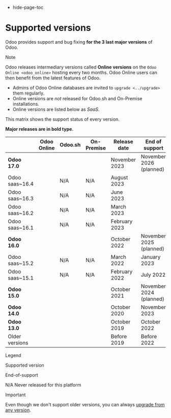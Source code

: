   - hide-page-toc

# Supported versions

Odoo provides support and bug fixing **for the 3 last major versions**
of Odoo.

<div class="note">

<div class="title">

Note

</div>

Odoo releases intermediary versions called **Online versions** on the
`Odoo Online
<odoo_online>` hosting every two months. Odoo Online users can then
benefit from the latest features of Odoo.

  - Admins of Odoo Online databases are invited to `upgrade
    <../upgrade>` them regularly.
  - Online versions are *not* released for Odoo.sh and On-Premise
    installations.
  - Online versions are listed below as *SaaS*.

</div>

This matrix shows the support status of every version.

**Major releases are in bold type.**

|                 | Odoo Online | Odoo.sh | On-Premise | Release date  | End of support          |
| --------------- | ----------- | ------- | ---------- | ------------- | ----------------------- |
| **Odoo 17.0**   |             |         |            | November 2023 | November 2026 (planned) |
| Odoo saas\~16.4 |             | N/A     | N/A        | August 2023   |                         |
| Odoo saas\~16.3 |             | N/A     | N/A        | June 2023     |                         |
| Odoo saas\~16.2 |             | N/A     | N/A        | March 2023    |                         |
| Odoo saas\~16.1 |             | N/A     | N/A        | February 2023 |                         |
| **Odoo 16.0**   |             |         |            | October 2022  | November 2025 (planned) |
| Odoo saas\~15.2 |             | N/A     | N/A        | March 2022    | January 2023            |
| Odoo saas\~15.1 |             | N/A     | N/A        | February 2022 | July 2022               |
| **Odoo 15.0**   |             |         |            | October 2021  | November 2024 (planned) |
| **Odoo 14.0**   |             |         |            | October 2020  | November 2023           |
| **Odoo 13.0**   |             |         |            | October 2019  | October 2022            |
| Older versions  |             |         |            | Before 2019   | Before 2022             |

<div class="admonition">

Legend

Supported version

End-of-support

N/A Never released for this platform

</div>

<div class="important">

<div class="title">

Important

</div>

Even though we don't support older versions, you can always [upgrade
from any version](https://upgrade.odoo.com/).

</div>
